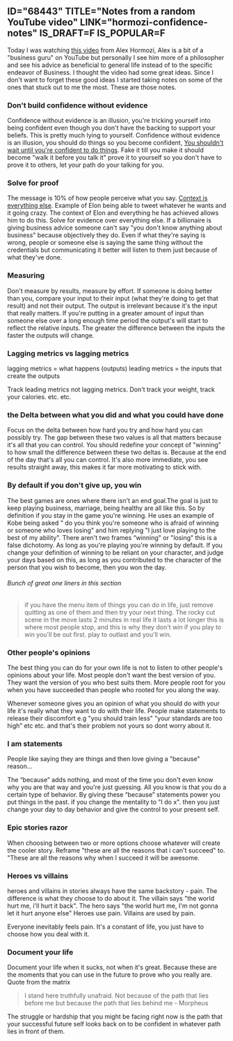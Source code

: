 ID="68443"
TITLE="Notes from a random YouTube video"
LINK="hormozi-confidence-notes"
IS_DRAFT=F
IS_POPULAR=F
----------
Today I was watching [this video](https://www.youtube.com/watch?v=pt50QF6al8g&ab_channel=AlexHormozi) from Alex Hormozi, Alex is a bit of a "business guru" on YouTube but personally I see him more of a philosopher and see his advice as beneficial to general life instead of to the specific endeavor of Business. I thought the video had some great ideas. Since I don't want to forget these good ideas I started taking notes on some of the ones that stuck out to me the most. These are those notes.

### Don't build confidence without evidence

Confidence without evidence is an illusion, you're tricking yourself into being confident even though you don't have the backing to support your beliefs. This is pretty much lying to yourself. Confidence without evidence is an illusion, you should do things so you become confident, <u>You shouldn't wait until you're confident to do things</u>. Fake it till you make it should become "walk it before you talk it" prove it to yourself so you don't have to prove it to others, let your path do your talking for you.

### Solve for proof

The message is 10% of how people perceive what you say. <u>Context is everything else</u>. Example of Elon being able to tweet whatever he wants and it going crazy. The context of Elon and everything he has achieved allows him to do this. Solve for evidence over everything else. If a billionaire is giving business advice someone can't say "you don't know anything about business" because objectively they do. Even if what they're saying is wrong, people or someone else is saying the same thing without the credentials but communicating it better will listen to them just because of what they've done.

### Measuring

Don't measure by results, measure by effort. If someone is doing better than you, compare your input to their input (what they're doing to get that result) and not their output. The output is irrelevant because it's the input that really matters. If you're putting in a greater amount of input than someone else over a long enough time period the output's will start to reflect the relative inputs. The greater the difference between the inputs the faster the outputs will change.

### Lagging metrics vs lagging metrics

lagging metrics = what happens (outputs)
leading metrics = the inputs that create the outputs

Track leading metrics not lagging metrics. Don't track your weight, track your calories. etc. etc.



### the Delta between what you did and what you could have done

Focus on the delta between how hard you try and how hard you can possibly try. The gap between these two values is all that matters because it's all that you can control. You should redefine your concept of  "winning" to how small the difference between these two deltas is. Because at the end of the day that's all you can control. It's also more immediate, you see results straight away, this makes it far more motivating to stick with.

### By default if you don't give up, you win

The best games are ones where there isn't an end goal.The goal is just to keep playing business, marriage, being healthy are all like this. So by definition if you stay in the game you're winning. He uses an example of Kobe being asked " do you think you're someone who is afraid of winning or someone who loves losing" and him replying "I just love playing to the best of my ability". There aren't two frames “winning" or "losing" this is a false dichotomy. As long as you're playing you're winning by default. If you change your definition of winning to be reliant on your character, and judge your days based on this, as long as you contributed to the character of the person that you wish to become, then you won the day.

###### Bunch of great one liners in this section
> if you have the menu item of things you can do in life, just remove quitting as one of them and then try your next thing.
> The rocky cut scene in the move lasts 2 minutes in real life it lasts a lot longer
> this is where most people stop, and this is why they don't win
> if you play to win you'll be out first. play to outlast and you'll win.

### Other people's opinions
The best thing you can do for your own life is not to listen to other people's opinions about your life. Most people don't want the best version of you. They want the version of you who best suits them. More people root for you when you have succeeded than people who rooted for you along the way.

Whenever someone gives you an opinion of what you should do with your life it's really what they want to do with their life. People make statements to release their discomfort e.g "you should train less" "your standards are too high”  etc etc. and that's their problem not yours so dont worry about it.


### I am statements

People like saying they are things and then love giving a "because" reason...


The “because” adds nothing, and most of the time you don't even know why you are that way and you're just guessing. All you know is that you do a certain type of behavior. By giving these “because” statements power you put things in the past. if you change the mentality to "I do x". then you just change your day to day behavior and give the control to your present self.

### Epic stories razor

When choosing between two or more options choose whatever will create the cooler story. Reframe "these are all the reasons that i can't succeed" to. "These are all the reasons why when I succeed it will be awesome.


### Heroes vs villains


heroes and villains in stories always have the same backstory - pain. The difference is what they choose to do about it. The villain says "the world hurt me, i'll hurt it back". The hero says "the world hurt me, I'm not gonna let it hurt anyone else" Heroes use pain. Villains are used by pain.

Everyone inevitably feels pain. It's a constant of life, you just have to choose how you deal with it. 


### Document your life

Document your life when it sucks, not when it's great. Because these are the moments that you can use in the future to prove who you really are. Quote from the matrix 

> I stand here truthfully unafraid. Not because of the path that lies before me but because the path that lies behind me - Morpheus

The struggle or hardship that you might be facing right now is the path that your successful future self looks back on to be confident in whatever path lies in front of them.  

